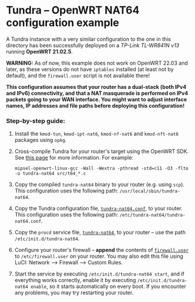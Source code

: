 # Tundra – OpenWRT NAT64 configuration example


A Tundra instance with a very similar configuration to the one in this directory has been successfully deployed
on a *TP-Link TL-WR841N v13* running **OpenWRT 21.02.5**.

**WARNING:** As of now, this example does not work on OpenWRT 22.03 and later, as these versions do not have `iptables` 
installed (at least not by default), and the `firewall.user` script is not available there!

**This configuration assumes that your router has a dual-stack (both IPv4 and IPv6) connectivity, and that a NAT 
masquerade is performed on IPv4 packets going to your WAN interface. You might want to adjust interface names, 
IP addresses and file paths before deploying this configuration!** 


### Step-by-step guide:
1. Install the `kmod-tun`, `kmod-ipt-nat6`, `kmod-nf-nat6` and `kmod-nft-nat6` packages using `opkg`.

2. Cross-compile Tundra for your router's target using the OpenWRT SDK. See [this page](https://openwrt.org/docs/guide-developer/toolchain/crosscompile) for more information. For example:
   ```shell
   mipsel-openwrt-linux-gcc -Wall -Wextra -pthread -std=c11 -O3 -flto -o tundra-nat64 src/t64_*.c
   ```

3. Copy the compiled `tundra-nat64` binary to your router (e.g. using `scp`). This configuration uses the following path: `/usr/local/sbin/tundra-nat64`.

4. Copy the Tundra configuration file, [`tundra-nat64.conf`](tundra-nat64.conf), to your router. This configuration uses the following path: `/etc/tundra-nat64/tundra-nat64.conf`. 
   
5. Copy the `procd` service file, [`tundra-nat64`](tundra-nat64), to your router – use the path `/etc/init.d/tundra-nat64`.

6. Configure your router's firewall – **append** the contents of [`firewall.user`](firewall.user) to `/etc/firewall.user` on your router.
   You may also edit this file using LuCI: Network --> Firewall --> Custom Rules.

7. Start the service by executing `/etc/init.d/tundra-nat64 start`, and if everything works correctly, enable it by executing `/etc/init.d/tundra-nat64 enable`, so it starts automatically on every boot. If you encounter any problems, you may try restarting your router.
